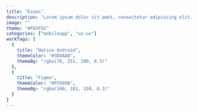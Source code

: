 ```yaml
---
title: "Exams"
description: "Lorem ipsum dolor sit amet, consectetur adipiscing elit. Et, venenatis sit urna, purus non egestas."
image: ""
theme: "#F65F92"
categories: ["mobileapp", "ui-ux"]
workTags: [
  {
    title: "Native Android",
    themeColor: "#3DDAAB",
    themeBg: "rgba(78, 251, 200, 0.3)"
  },
  {
    title: "Figma",
    themeColor: "#FF699B",
    themeBg: "rgba(248, 101, 150, 0.3)"
  }
]
---
```


